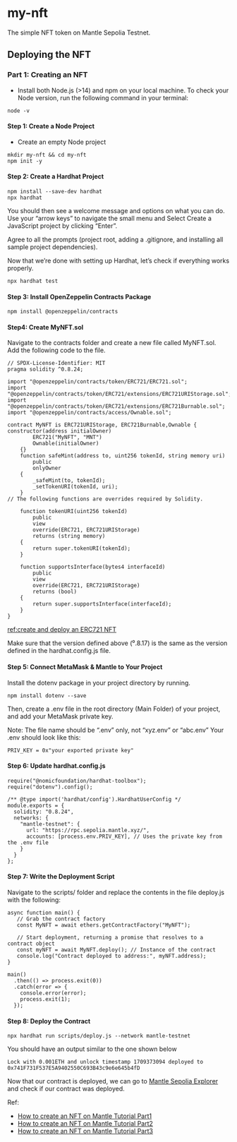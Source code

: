 # my-nft
The simple NFT token on Mantle Sepolia Testnet.

## Deploying the NFT
### Part 1: Creating an NFT

* Install both Node.js (>14) and npm on your local machine. To check your Node version, run the following command in your terminal:

```
node -v
```

#### Step 1: Create a Node Project

* Create an empty Node project 

```
mkdir my-nft && cd my-nft
npm init -y
```

#### Step 2: Create a Hardhat Project
```
npm install --save-dev hardhat
npx hardhat
```
You should then see a welcome message and options on what you can do. Use your “arrow keys” to navigate the small menu and Select Create a JavaScript project by clicking “Enter”.

Agree to all the prompts (project root, adding a .gitignore, and installing all sample project dependencies).

Now that we’re done with setting up Hardhat, let’s check if everything works properly.

```
npx hardhat test
```
#### Step 3: Install OpenZeppelin Contracts Package

```
npm install @openzeppelin/contracts
```

#### Step4: Create MyNFT.sol

Navigate to the contracts folder and create a new file called MyNFT.sol. Add the following code to the file.

```
// SPDX-License-Identifier: MIT
pragma solidity ^0.8.24;

import "@openzeppelin/contracts/token/ERC721/ERC721.sol";
import "@openzeppelin/contracts/token/ERC721/extensions/ERC721URIStorage.sol";
import "@openzeppelin/contracts/token/ERC721/extensions/ERC721Burnable.sol";
import "@openzeppelin/contracts/access/Ownable.sol";

contract MyNFT is ERC721URIStorage, ERC721Burnable,Ownable {
constructor(address initialOwner)
        ERC721("MyNFT", "MNT")
        Ownable(initialOwner)
    {}
    function safeMint(address to, uint256 tokenId, string memory uri)
        public
        onlyOwner
    {
        _safeMint(to, tokenId);
        _setTokenURI(tokenId, uri);
    }
// The following functions are overrides required by Solidity.

    function tokenURI(uint256 tokenId)
        public
        view
        override(ERC721, ERC721URIStorage)
        returns (string memory)
    {
        return super.tokenURI(tokenId);
    }

    function supportsInterface(bytes4 interfaceId)
        public
        view
        override(ERC721, ERC721URIStorage)
        returns (bool)
    {
        return super.supportsInterface(interfaceId);
    }
}
```
[ref:create and deploy an ERC721 NFT](https://www.quicknode.com/guides/ethereum-development/nfts/how-to-create-and-deploy-an-erc-721-nft#creating-our-own-token)

Make sure that the version defined above (⁰.8.17) is the same as the version defined in the hardhat.config.js file.

#### Step 5: Connect MetaMask & Mantle to Your Project

Install the dotenv package in your project directory by running.

```
npm install dotenv --save
```
Then, create a .env file in the root directory (Main Folder) of your project, and add your MetaMask private key.

Note: The file name should be “.env” only, not “xyz.env” or “abc.env”
Your .env should look like this:

```
PRIV_KEY = 0x"your exported private key"
```
#### Step 6: Update hardhat.config.js

```
require("@nomicfoundation/hardhat-toolbox");
require("dotenv").config();

/** @type import('hardhat/config').HardhatUserConfig */
module.exports = {
  solidity: "0.8.24",
  networks: {
    "mantle-testnet": {
      url: "https://rpc.sepolia.mantle.xyz/",
      accounts: [process.env.PRIV_KEY], // Uses the private key from the .env file
    }
  }
};

```

#### Step 7: Write the Deployment Script

Navigate to the scripts/ folder and replace the contents in the file deploy.js with the following:

```
async function main() {
   // Grab the contract factory 
   const MyNFT = await ethers.getContractFactory("MyNFT");

   // Start deployment, returning a promise that resolves to a contract object
   const myNFT = await MyNFT.deploy(); // Instance of the contract 
   console.log("Contract deployed to address:", myNFT.address);
}

main()
  .then(() => process.exit(0))
  .catch(error => {
    console.error(error);
    process.exit(1);
  });

```
#### Step 8: Deploy the Contract

```
npx hardhat run scripts/deploy.js --network mantle-testnet
```

You should have an output similar to the one shown below

```
Lock with 0.001ETH and unlock timestamp 1709373094 deployed to 0x741F731F537E5A9402550C693B43c9e6e645b4fD
```
Now that our contract is deployed, we can go to [Mantle Sepolia Explorer](https://explorer.sepolia.mantle.xyz/) and check if our contract was deployed.


Ref:

* [How to create an NFT on Mantle Tutorial Part1](https://medium.com/0xmantle/how-to-create-an-nft-on-mantle-tutorial-part-i-deploying-the-nft-37c10cc87c5)
* [How to create an NFT on Mantle Tutorial Part2](https://medium.com/0xmantle/how-to-create-an-nft-on-mantle-tutorial-part-ii-minting-the-deployed-nft-8874aac266b3)
* [How to create an NFT on Mantle Tutorial Part3](https://medium.com/0xmantle/how-to-create-an-nft-on-mantle-tutorial-part-iii-how-to-view-the-deployed-nft-on-metamask-22b79a514fce)
